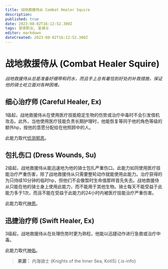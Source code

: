 ```yaml
---
title: 战地救援侍从 Combat Healer Squire
description: 
published: true
date: 2023-08-02T16:12:52.300Z
tags: 变体职业, 圣骑士
editor: markdown
dateCreated: 2023-08-02T16:12:52.300Z
---
```


# 战地救援侍从 (Combat Healer Squire)
*战地救援侍从总是准备好绷带和药水，而且手上总有着恰到好处的补救措施，保证他的骑士屹立面对各种困难。*

## 细心治疗师 (Careful Healer, Ex)
1级起，战地救援侍从在使用医疗技能稳定生物的伤势或治疗中毒时不会引发借机攻击。此外，当他使用医疗技能负责长期护理时，他能恢复等同于他的角色等级的额外hp，按他的意愿分配给在他照顾中的人。

此能力取代[侦测邪恶](/圣骑士#侦测邪恶-detect-evil-sp)。

## 包扎伤口 (Dress Wounds, Su)
2级起，战地救援侍从能迅速地为他的骑士包扎严重伤口。此能力如同使用医疗技能治疗严重伤害，除了战地救援侍从只需要整轮动作就能使用此能力。治疗获得的为只持续10分钟的临时hp，但他们不会像暂时生命值那样首先失去。战地救援侍从只能在他的骑士身上使用此能力，而不能用于其他生物。骑士每天不能受益于此能力多于1次，而且不能在受益于此能力的24小时内被医疗技能治疗严重伤害。

此能力取代[神恩](/圣骑士#神恩-divine-grace-su)。

## 迅捷治疗师 (Swift Healer, Ex)
3级起，战地救援侍从在处理伤势时更为熟稔，他能以迅捷动作进行急救或治疗中毒。

此能力取代[神佑](/圣骑士#神佑-divine-health-ex)。

> **来源：** 内海骑士 (Knights of the Inner Sea, KotIS)
{.is-info}